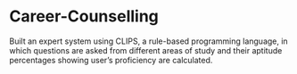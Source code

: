 # Career-Counselling
Built an expert system using CLIPS, a rule-based programming language, in which questions are asked from different areas of study and their aptitude percentages showing user’s proficiency are calculated. 
